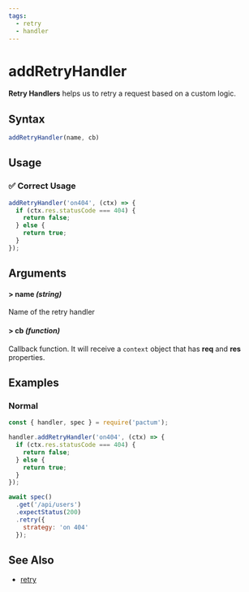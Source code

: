 ```yaml
---
tags:
  - retry
  - handler
---
```


# addRetryHandler

**Retry Handlers** helps us to retry a request based on a custom logic.

## Syntax

```js
addRetryHandler(name, cb)
```

## Usage

### ✅  Correct Usage

```js
addRetryHandler('on404', (ctx) => {
  if (ctx.res.statusCode === 404) {
    return false;
  } else {
    return true;
  }
});
```

## Arguments

#### > name *(string)*

Name of the retry handler

#### > cb *(function)*

Callback function. It will receive a `context` object that has **req** and **res** properties.

## Examples

### Normal

```js
const { handler, spec } = require('pactum');

handler.addRetryHandler('on404', (ctx) => {
  if (ctx.res.statusCode === 404) {
    return false;
  } else {
    return true;
  }
});

await spec()
  .get('/api/users')
  .expectStatus(200)
  .retry({
    strategy: 'on 404'
  });
```

## See Also

- [retry](/api/requests/retry)